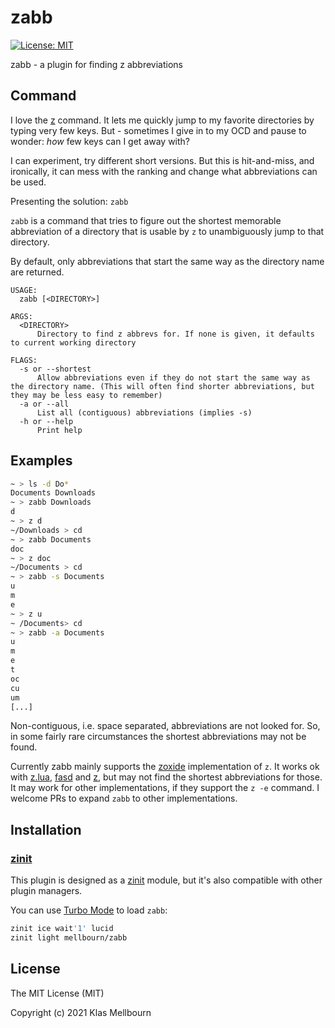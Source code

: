 # zabb

[![License: MIT][license icon]][license]

zabb - a plugin for finding z abbreviations

## Command

I love the [z][zoxide] command. It lets me quickly jump to my favorite directories by typing very few keys.
But - sometimes I give in to my OCD and pause to wonder: _how_ few keys can I get away with?

I can experiment, try different short versions. But this is hit-and-miss, and ironically, it can mess with the ranking and change what abbreviations can be used.

Presenting the solution: `zabb`

`zabb` is a command that tries to figure out the shortest memorable abbreviation of a directory that is usable by `z` to unambiguously jump to that directory.

By default, only abbreviations that start the same way as the directory name are returned.

```text
USAGE:
  zabb [<DIRECTORY>]

ARGS:
  <DIRECTORY>
      Directory to find z abbrevs for. If none is given, it defaults to current working directory

FLAGS:
  -s or --shortest
      Allow abbreviations even if they do not start the same way as the directory name. (This will often find shorter abbreviations, but they may be less easy to remember)
  -a or --all
      List all (contiguous) abbreviations (implies -s)
  -h or --help
      Print help
```

## Examples

```zsh
~ > ls -d Do*
Documents Downloads
~ > zabb Downloads
d
~ > z d
~/Downloads > cd
~ > zabb Documents
doc
~ > z doc
~/Documents > cd
~ > zabb -s Documents
u
m
e
~ > z u
~ /Documents> cd
~ > zabb -a Documents
u
m
e
t
oc
cu
um
[...]
```

Non-contiguous, i.e. space separated, abbreviations are not looked for. So, in some fairly rare circumstances the shortest abbreviations may not be found.

Currently zabb mainly supports the [zoxide][zoxide] implementation of `z`. It works ok with [z.lua][z.lua], [fasd][fasd] and [z][rupa_z], but may not find the shortest abbreviations for those. It may work for other implementations, if they support the `z -e` command. I welcome PRs to expand `zabb` to other implementations.

## Installation

### [zinit][zinit]

This plugin is designed as a [zinit][zinit] module, but it's also
compatible with other plugin managers.

You can use [Turbo Mode][turbo mode] to load `zabb`:

```zsh
zinit ice wait'1' lucid
zinit light mellbourn/zabb
```

## License

The MIT License (MIT)

Copyright (c) 2021 Klas Mellbourn

[license icon]: https://img.shields.io/badge/License-MIT-green.svg
[license]: https://opensource.org/licenses/MIT
[zinit]: https://github.com/zdharma/zinit
[turbo mode]: http://zdharma.org/zinit/wiki/INTRODUCTION/#turbo_mode_zsh_53
[zoxide]: https://github.com/ajeetdsouza/zoxide
[z.lua]: https://github.com/skywind3000/z.lua
[fasd]: https://github.com/clvv/fasd
[rupa_z]: https://github.com/rupa/z
